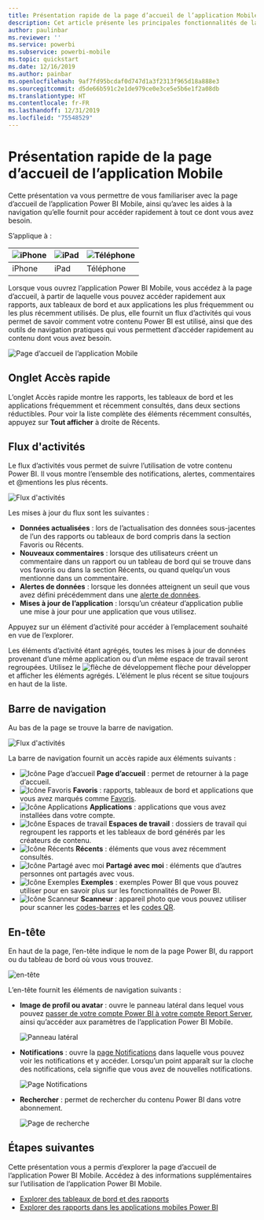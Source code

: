 ```yaml
---
title: Présentation rapide de la page d’accueil de l’application Mobile
description: Cet article présente les principales fonctionnalités de la page d’accueil de l’application Mobile.
author: paulinbar
ms.reviewer: ''
ms.service: powerbi
ms.subservice: powerbi-mobile
ms.topic: quickstart
ms.date: 12/16/2019
ms.author: painbar
ms.openlocfilehash: 9af7fd95bcdaf0d747d1a3f2313f965d18a888e3
ms.sourcegitcommit: d5de66b591c2e1de979ce0e3ce5e5b6e1f2a08db
ms.translationtype: HT
ms.contentlocale: fr-FR
ms.lasthandoff: 12/31/2019
ms.locfileid: "75548529"
---
```

# <a name="a-quick-tour-of-the-mobile-app-home-page"></a>Présentation rapide de la page d’accueil de l’application Mobile
Cette présentation va vous permettre de vous familiariser avec la page d’accueil de l’application Power BI Mobile, ainsi qu’avec les aides à la navigation qu’elle fournit pour accéder rapidement à tout ce dont vous avez besoin.

S’applique à :

| ![iPhone](./media/mobile-apps-quickstart-view-dashboard-report/iphone-logo-30-px.png) | ![iPad](./media/mobile-apps-quickstart-view-dashboard-report/ipad-logo-30-px.png) | ![Téléphone](./media/mobile-apps-quickstart-view-dashboard-report/android-logo-30-px.png) |
|:--- |:--- |:--- |
| iPhone | iPad | Téléphone | 

Lorsque vous ouvrez l’application Power BI Mobile, vous accédez à la page d’accueil, à partir de laquelle vous pouvez accéder rapidement aux rapports, aux tableaux de bord et aux applications les plus fréquemment ou les plus récemment utilisés. De plus, elle fournit un flux d’activités qui vous permet de savoir comment votre contenu Power BI est utilisé, ainsi que des outils de navigation pratiques qui vous permettent d’accéder rapidement au contenu dont vous avez besoin.

![Page d’accueil de l’application Mobile](./media/mobile-apps-home-page/powerbi-mobile-app-home.png)
 
## <a name="quick-access-tab"></a>Onglet Accès rapide

L’onglet Accès rapide montre les rapports, les tableaux de bord et les applications fréquemment et récemment consultés, dans deux sections réductibles. Pour voir la liste complète des éléments récemment consultés, appuyez sur **Tout afficher** à droite de Récents. 

## <a name="activity-feed"></a>Flux d'activités

Le flux d’activités vous permet de suivre l’utilisation de votre contenu Power BI. Il vous montre l’ensemble des notifications, alertes, commentaires et @mentions les plus récents.

![Flux d'activités](./media/mobile-apps-home-page/powerbi-mobile-app-activity.png)

Les mises à jour du flux sont les suivantes :
* **Données actualisées** : lors de l’actualisation des données sous-jacentes de l’un des rapports ou tableaux de bord compris dans la section Favoris ou Récents.
* **Nouveaux commentaires** : lorsque des utilisateurs créent un commentaire dans un rapport ou un tableau de bord qui se trouve dans vos favoris ou dans la section Récents, ou quand quelqu’un vous mentionne dans un commentaire.
* **Alertes de données** : lorsque les données atteignent un seuil que vous avez défini précédemment dans une [alerte de données](../../mobile-set-data-alerts-in-the-mobile-apps.md).
* **Mises à jour de l’application** : lorsqu’un créateur d’application publie une mise à jour pour une application que vous utilisez.

 Appuyez sur un élément d’activité pour accéder à l’emplacement souhaité en vue de l’explorer.

Les éléments d’activité étant agrégés, toutes les mises à jour de données provenant d’une même application ou d’un même espace de travail seront regroupées. Utilisez le ![flèche de développement](./media/mobile-apps-home-page/powerbi-mobile-app-expand-arrow.png) flèche pour développer et afficher les éléments agrégés. L’élément le plus récent se situe toujours en haut de la liste.

## <a name="navigation-bar"></a>Barre de navigation

Au bas de la page se trouve la barre de navigation.

![Flux d'activités](./media/mobile-apps-home-page/powerbi-mobile-app-navbar.png)

La barre de navigation fournit un accès rapide aux éléments suivants :

* ![Icône Page d’accueil](./media/mobile-apps-home-page/powerbi-mobile-app-home-icon.png) **Page d’accueil** : permet de retourner à la page d’accueil.
* ![Icône Favoris](./media/mobile-apps-home-page/powerbi-mobile-app-favorites-icon.png) **Favoris** : rapports, tableaux de bord et applications que vous avez marqués comme [Favoris](../../mobile-apps-favorites.md).
* ![Icône Applications](./media/mobile-apps-home-page/powerbi-mobile-app-apps-icon.png) **Applications** : applications que vous avez installées dans votre compte.
* ![Icône Espaces de travail](./media/mobile-apps-home-page/powerbi-mobile-app-workspaces-icon.png) **Espaces de travail** : dossiers de travail qui regroupent les rapports et les tableaux de bord générés par les créateurs de contenu.
* ![Icône Récents](./media/mobile-apps-home-page/powerbi-mobile-app-recents-icon.png) **Récents** : éléments que vous avez récemment consultés.
* ![Icône Partagé avec moi](./media/mobile-apps-home-page/powerbi-mobile-app-shared-with-me-icon.png) **Partagé avec moi** : éléments que d’autres personnes ont partagés avec vous.
* ![Icône Exemples](./media/mobile-apps-home-page/powerbi-mobile-app-samples-icon.png) **Exemples** : exemples Power BI que vous pouvez utiliser pour en savoir plus sur les fonctionnalités de Power BI.
* ![Icône Scanneur](./media/mobile-apps-home-page/powerbi-mobile-app-scanner-icon.png) **Scanneur** : appareil photo que vous pouvez utiliser pour scanner les [codes-barres](../../mobile-apps-scan-barcode-iphone.md) et les [codes QR](../../mobile-apps-qr-code.md).

## <a name="header"></a>En-tête

En haut de la page, l’en-tête indique le nom de la page Power BI, du rapport ou du tableau de bord où vous vous trouvez.

![en-tête](./media/mobile-apps-home-page/powerbi-mobile-app-header.png)

L’en-tête fournit les éléments de navigation suivants :
* **Image de profil ou avatar** : ouvre le panneau latéral dans lequel vous pouvez [passer de votre compte Power BI à votre compte Report Server](../../mobile-app-ssrs-kpis-mobile-on-premises-reports.md), ainsi qu’accéder aux paramètres de l’application Power BI Mobile.

    ![Panneau latéral](./media/mobile-apps-home-page/powerbi-mobile-app-side-panel.png)

* **Notifications** : ouvre la [page Notifications](../../mobile-apps-notification-center.md) dans laquelle vous pouvez voir les notifications et y accéder. Lorsqu’un point apparaît sur la cloche des notifications, cela signifie que vous avez de nouvelles notifications.

    ![Page Notifications](./media/mobile-apps-home-page/powerbi-mobile-app-notifications-page.png)

* **Rechercher** : permet de rechercher du contenu Power BI dans votre abonnement.

    ![Page de recherche](./media/mobile-apps-home-page/powerbi-mobile-app-search-page.png)

## <a name="next-steps"></a>Étapes suivantes
Cette présentation vous a permis d’explorer la page d’accueil de l’application Power BI Mobile. Accédez à des informations supplémentaires sur l’utilisation de l’application Power BI Mobile. 
* [Explorer des tableaux de bord et des rapports](../../mobile-apps-quickstart-view-dashboard-report.md)
* [Explorer des rapports dans les applications mobiles Power BI](../../mobile-reports-in-the-mobile-apps.md)
